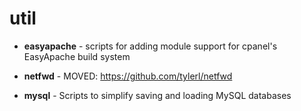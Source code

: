 util
====

* **easyapache** - scripts for adding module support for cpanel's EasyApache build system

* **netfwd** - MOVED: https://github.com/tylerl/netfwd

* **mysql** - Scripts to simplify saving and loading MySQL databases
